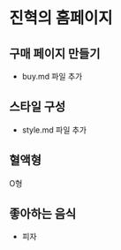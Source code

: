 # 진혁의 홈페이지

## 구매 페이지 만들기

- buy.md 파일 추가

## 스타일 구성

- style.md 파일 추가

## 혈액형

O형

## 좋아하는 음식

- 피자
